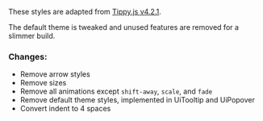 These styles are adapted from [Tippy.js v4.2.1](https://github.com/atomiks/tippyjs/tree/0a824c6d7ec13fd85a4c886cc883e3945766998d/src/scss).

The default theme is tweaked and unused features are removed for a slimmer build.

### Changes:

- Remove arrow styles
- Remove sizes
- Remove all animations except `shift-away`, `scale`, and `fade`
- Remove default theme styles, implemented in UiTooltip and UiPopover
- Convert indent to 4 spaces
